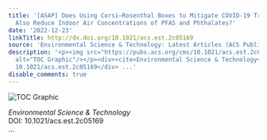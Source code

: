 ```yaml
---
title: '[ASAP] Does Using Corsi–Rosenthal Boxes to Mitigate COVID-19 Transmission
  Also Reduce Indoor Air Concentrations of PFAS and Phthalates?'
date: '2022-12-23'
linkTitle: http://dx.doi.org/10.1021/acs.est.2c05169
source: 'Environmental Science & Technology: Latest Articles (ACS Publications)'
description: '<p><img src="https://pubs.acs.org/cms/10.1021/acs.est.2c05169/asset/images/medium/es2c05169_0006.gif"
  alt="TOC Graphic"/></p><div><cite>Environmental Science & Technology</cite></div><div>DOI:
  10.1021/acs.est.2c05169</div> ...'
disable_comments: true
---
```

<p><img src="https://pubs.acs.org/cms/10.1021/acs.est.2c05169/asset/images/medium/es2c05169_0006.gif" alt="TOC Graphic"/></p><div><cite>Environmental Science & Technology</cite></div><div>DOI: 10.1021/acs.est.2c05169</div> ...
